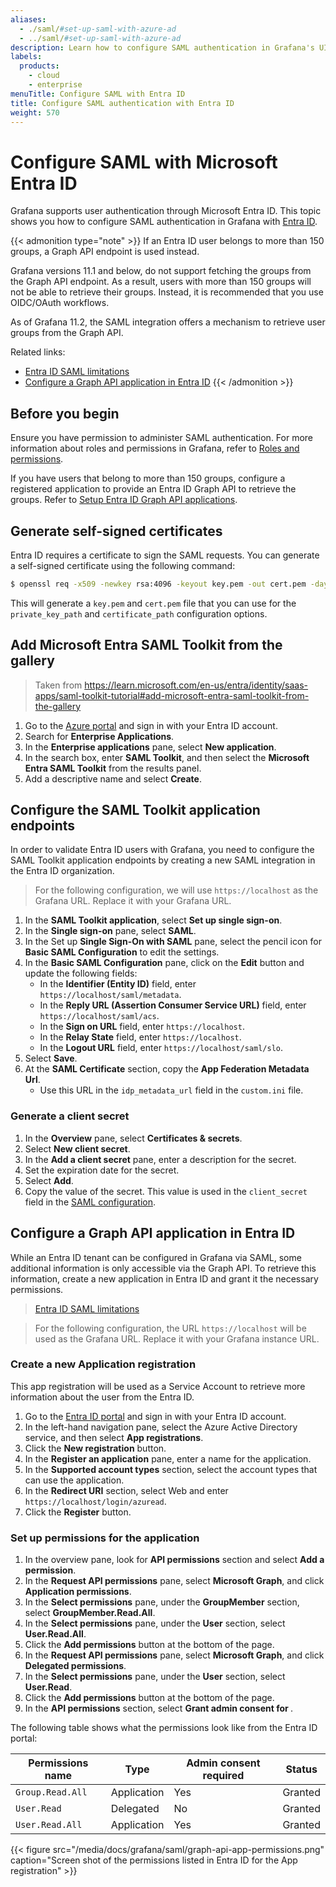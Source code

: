 ```yaml
---
aliases:
  - ./saml/#set-up-saml-with-azure-ad
  - ../saml/#set-up-saml-with-azure-ad
description: Learn how to configure SAML authentication in Grafana's UI.
labels:
  products:
    - cloud
    - enterprise
menuTitle: Configure SAML with Entra ID
title: Configure SAML authentication with Entra ID
weight: 570
---
```


# Configure SAML with Microsoft Entra ID

Grafana supports user authentication through Microsoft Entra ID. This topic shows you how to configure SAML authentication in Grafana with [Entra ID](https://www.microsoft.com/en-us/security/business/identity-access/microsoft-entra-id).

{{< admonition type="note" >}}
If an Entra ID user belongs to more than 150 groups, a Graph API endpoint is used instead.

Grafana versions 11.1 and below, do not support fetching the groups from the Graph API endpoint. As a result, users with more than 150 groups will not be able to retrieve their groups. Instead, it is recommended that you use OIDC/OAuth workflows.

As of Grafana 11.2, the SAML integration offers a mechanism to retrieve user groups from the Graph API.

Related links:

- [Entra ID SAML limitations](https://learn.microsoft.com/en-us/entra/identity-platform/id-token-claims-reference#groups-overage-claim)
- [Configure a Graph API application in Entra ID](#configure-a-graph-api-application-in-entra-id)
  {{< /admonition >}}

## Before you begin

Ensure you have permission to administer SAML authentication. For more information about roles and permissions in Grafana, refer to [Roles and permissions](https://grafana.com/docs/grafana/<GRAFANA_VERSION>/administration/roles-and-permissions/).

If you have users that belong to more than 150 groups, configure a registered application to provide an Entra ID Graph API to retrieve the groups. Refer to [Setup Entra ID Graph API applications](#configure-a-graph-api-application-in-azure-ad).

## Generate self-signed certificates

Entra ID requires a certificate to sign the SAML requests. You can generate a self-signed certificate using the following command:

```sh
$ openssl req -x509 -newkey rsa:4096 -keyout key.pem -out cert.pem -days 365 -nodes
```

This will generate a `key.pem` and `cert.pem` file that you can use for the `private_key_path` and `certificate_path` configuration options.

## Add Microsoft Entra SAML Toolkit from the gallery

> Taken from https://learn.microsoft.com/en-us/entra/identity/saas-apps/saml-toolkit-tutorial#add-microsoft-entra-saml-toolkit-from-the-gallery

1. Go to the [Azure portal](https://portal.azure.com/#home) and sign in with your Entra ID account.
1. Search for **Enterprise Applications**.
1. In the **Enterprise applications** pane, select **New application**.
1. In the search box, enter **SAML Toolkit**, and then select the **Microsoft Entra SAML Toolkit** from the results panel.
1. Add a descriptive name and select **Create**.

## Configure the SAML Toolkit application endpoints

In order to validate Entra ID users with Grafana, you need to configure the SAML Toolkit application endpoints by creating a new SAML integration in the Entra ID organization.

> For the following configuration, we will use `https://localhost` as the Grafana URL. Replace it with your Grafana URL.

1. In the **SAML Toolkit application**, select **Set up single sign-on**.
1. In the **Single sign-on** pane, select **SAML**.
1. In the Set up **Single Sign-On with SAML** pane, select the pencil icon for **Basic SAML Configuration** to edit the settings.
1. In the **Basic SAML Configuration** pane, click on the **Edit** button and update the following fields:
   - In the **Identifier (Entity ID)** field, enter `https://localhost/saml/metadata`.
   - In the **Reply URL (Assertion Consumer Service URL)** field, enter `https://localhost/saml/acs`.
   - In the **Sign on URL** field, enter `https://localhost`.
   - In the **Relay State** field, enter `https://localhost`.
   - In the **Logout URL** field, enter `https://localhost/saml/slo`.
1. Select **Save**.
1. At the **SAML Certificate** section, copy the **App Federation Metadata Url**.
   - Use this URL in the `idp_metadata_url` field in the `custom.ini` file.

### Generate a client secret

1. In the **Overview** pane, select **Certificates & secrets**.
1. Select **New client secret**.
1. In the **Add a client secret** pane, enter a description for the secret.
1. Set the expiration date for the secret.
1. Select **Add**.
1. Copy the value of the secret. This value is used in the `client_secret` field in the [SAML configuration](https://grafana.com/docs/grafana/<GRAFANA_VERSION>/setup-grafana/configure-security/configure-authentication/saml/saml-configuration-options/).

## Configure a Graph API application in Entra ID

While an Entra ID tenant can be configured in Grafana via SAML, some additional information is only accessible via the Graph API. To retrieve this information, create a new application in Entra ID and grant it the necessary permissions.

> [Entra ID SAML limitations](https://learn.microsoft.com/en-us/entra/identity-platform/id-token-claims-reference#groups-overage-claim)

> For the following configuration, the URL `https://localhost` will be used as the Grafana URL. Replace it with your Grafana instance URL.

### Create a new Application registration

This app registration will be used as a Service Account to retrieve more information about the user from the Entra ID.

1. Go to the [Entra ID portal](https://portal.azure.com/#home) and sign in with your Entra ID account.
1. In the left-hand navigation pane, select the Azure Active Directory service, and then select **App registrations**.
1. Click the **New registration** button.
1. In the **Register an application** pane, enter a name for the application.
1. In the **Supported account types** section, select the account types that can use the application.
1. In the **Redirect URI** section, select Web and enter `https://localhost/login/azuread`.
1. Click the **Register** button.

### Set up permissions for the application

1. In the overview pane, look for **API permissions** section and select **Add a permission**.
1. In the **Request API permissions** pane, select **Microsoft Graph**, and click **Application permissions**.
1. In the **Select permissions** pane, under the **GroupMember** section, select **GroupMember.Read.All**.
1. In the **Select permissions** pane, under the **User** section, select **User.Read.All**.
1. Click the **Add permissions** button at the bottom of the page.
1. In the **Request API permissions** pane, select **Microsoft Graph**, and click **Delegated permissions**.
1. In the **Select permissions** pane, under the **User** section, select **User.Read**.
1. Click the **Add permissions** button at the bottom of the page.
1. In the **API permissions** section, select **Grant admin consent for <your-organization>**.

The following table shows what the permissions look like from the Entra ID portal:

| Permissions name | Type        | Admin consent required | Status  |
| ---------------- | ----------- | ---------------------- | ------- |
| `Group.Read.All` | Application | Yes                    | Granted |
| `User.Read`      | Delegated   | No                     | Granted |
| `User.Read.All`  | Application | Yes                    | Granted |

{{< figure src="/media/docs/grafana/saml/graph-api-app-permissions.png" caption="Screen shot of the permissions listed in Entra ID for the App registration" >}}
